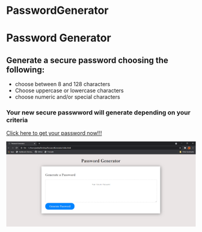 # PasswordGenerator

<h1>Password Generator</h1>

<h2>Generate a secure password choosing the following:</h2>
<ul>
    <li>choose between 8 and 128 characters</li>
    <li>Choose uppercase or lowercase characters</li>
    <li>choose numeric and/or special characters</li>
</ul>

<h3>Your new secure passwword will generate depending on your criteria</h3>

<a href="https://pedrazajulian.github.io/PasswordGenerator/">Click here to get your password now!!!</a>

![the following image shows the screen shot from the homework](https://github.com/pedrazajulian/PasswordGenerator/blob/main/images/screenshot.PNG)
